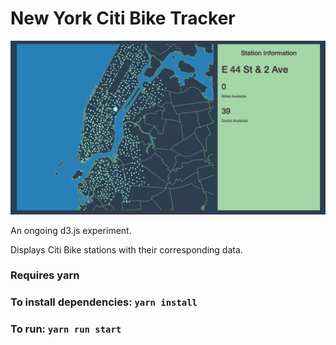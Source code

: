 
# New York Citi Bike Tracker

![alt text](https://github.com/KevinStirling/NewYorkCitiBikeTracker/blob/master/screencap.png)

An ongoing d3.js experiment.

Displays Citi Bike stations with their corresponding data.

### Requires yarn

### To install dependencies: `yarn install`

### To run: `yarn run start`
